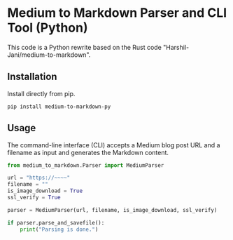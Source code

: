 # Medium to Markdown Parser and CLI Tool (Python)

This code is a Python rewrite based on the Rust code "Harshil-Jani/medium-to-markdown".

## Installation

Install directly from pip.

```
pip install medium-to-markdown-py
```

## Usage

The command-line interface (CLI) accepts a Medium blog post URL and a filename as input and generates the Markdown content.

``` python
from medium_to_markdown.Parser import MediumParser

url = "https://~~~~"
filename = ""
is_image_download = True
ssl_verify = True

parser = MediumParser(url, filename, is_image_download, ssl_verify)

if parser.parse_and_savefile():
    print("Parsing is done.")

```